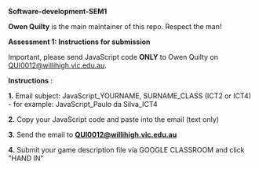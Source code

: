 **Software-development-SEM1**

**Owen Quilty** is the main maintainer of this repo. Respect the man!

**Assessment 1: Instructions for submission**

Important, please send JavaScript code **ONLY** to Owen Quilty on QUI0012@willihigh.vic.edu.au.

**Instructions** :

**1.** Email subject: JavaScript\_YOURNAME, SURNAME\_CLASS (ICT2 or ICT4) - for example: JavaScript\_Paulo da Silva\_ICT4

**2.** Copy your JavaScript code and paste into the email (text only)

**3.** Send the email to [**QUI0012@willihigh.vic.edu.au**](mailto:QUI0012@willihigh.vic.edu.au)

**4.** Submit your game description file via GOOGLE CLASSROOM and click &quot;HAND IN&quot;
